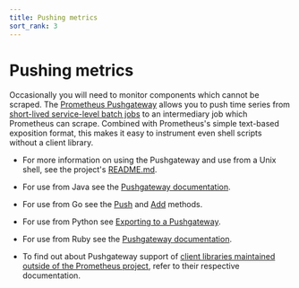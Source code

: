 ```yaml
---
title: Pushing metrics
sort_rank: 3
---
```


# Pushing metrics

Occasionally you will need to monitor components which cannot be scraped. The
[Prometheus Pushgateway](https://github.com/prometheus/pushgateway) allows you
to push time series from [short-lived service-level batch
jobs](/docs/practices/pushing/) to an intermediary job which Prometheus can
scrape. Combined with Prometheus's simple text-based exposition format, this
makes it easy to instrument even shell scripts without a client library.

 * For more information on using the Pushgateway and use from a Unix shell, see the project's
[README.md](https://github.com/prometheus/pushgateway/blob/master/README.md).

 * For use from Java see the
[Pushgateway documentation](https://prometheus.github.io/client_java/exporters/pushgateway/).

 * For use from Go see the [Push](https://godoc.org/github.com/prometheus/client_golang/prometheus/push#Pusher.Push) and [Add](https://godoc.org/github.com/prometheus/client_golang/prometheus/push#Pusher.Add) methods.

 * For use from Python see [Exporting to a Pushgateway](https://prometheus.github.io/client_python/exporting/pushgateway/).

 * For use from Ruby see the [Pushgateway documentation](https://github.com/prometheus/client_ruby#pushgateway).

* To find out about Pushgateway support of [client libraries maintained outside of the Prometheus project](/docs/instrumenting/clientlibs/), refer to their respective documentation.
